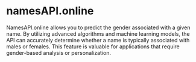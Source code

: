 # namesAPI.online
NamesAPI.online allows you to predict the gender associated with a given name. By utilizing advanced algorithms and machine learning models, the API can accurately determine whether a name is typically associated with males or females. This feature is valuable for applications that require gender-based analysis or personalization.
